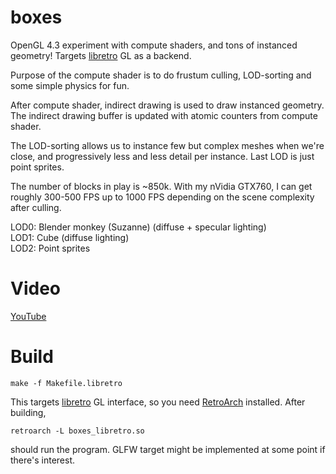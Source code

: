 boxes
=====

OpenGL 4.3 experiment with compute shaders, and tons of instanced geometry! Targets [libretro](http://libretro.com) GL as a backend.

Purpose of the compute shader is to do frustum culling, LOD-sorting and some simple physics for fun.

After compute shader, indirect drawing is used to draw instanced geometry.
The indirect drawing buffer is updated with atomic counters from compute shader.

The LOD-sorting allows us to instance few but complex meshes when we're close,
and progressively less and less detail per instance. Last LOD is just point sprites.

The number of blocks in play is ~850k.
With my nVidia GTX760, I can get roughly 300-500 FPS up to 1000 FPS depending on the scene complexity after culling.

LOD0: Blender monkey (Suzanne) (diffuse + specular lighting)<br/>
LOD1: Cube (diffuse lighting)<br/>
LOD2: Point sprites<br/>

Video
======
[YouTube](http://www.youtube.com/watch?v=_K2Wx7lW3fY&feature=youtu.be)

Build
======

    make -f Makefile.libretro

This targets [libretro](http://libretro.com) GL interface, so you need [RetroArch](https://github.com/libretro/RetroArch) installed. After building,

    retroarch -L boxes_libretro.so
    
should run the program.
GLFW target might be implemented at some point if there's interest.
